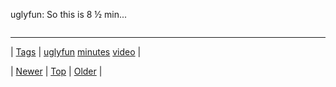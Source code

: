 <!--
title: uglyfun
date: 2020-06-28T15:27:00.135Z
tags: uglyfun, minutes, video
-->


uglyfun: So this is 8 ½ min...

<video controls="controls" autoplay="autoplay" src="https://www.youtube.com/watch?v=7LFkN7QGp2c" type="video/mp4" width="0" height="0"></video>

<!--BOTTOM-POST-NAVIGATION-->
---

| [Tags](tags.md) | [uglyfun](tag-uglyfun.md) [minutes](tag-minutes.md) [video](tag-video.md) |

| [Newer](152761707349.md) | [Top](index.md) | [Older](152776119899.md) |